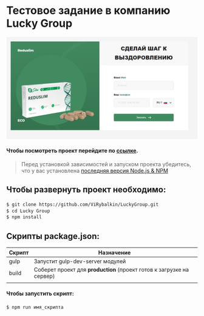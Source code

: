 # Тестовое задание в компанию Lucky Group

![preview](https://github.com/ViRybalkin/LuckyGroup/blob/main/Preview.png)

#### Чтобы посмотреть проект перейдите по [ссылке](https://virybalkin.github.io/LuckyGroup/dist/index.html).

> Перед установкой зависимостей и запуском проекта убедитесь, что у вас установлена [последняя версия Node.js & NPM](https://nodejs.org/en/download/current/)

## Чтобы развернуть проект необходимо:

```sh
$ git clone https://github.com/ViRybalkin/LuckyGroup.git
$ cd Lucky Group
$ npm install
```

## Скрипты package.json:

| Скрипт | Назначение                                                            |
| ------ | --------------------------------------------------------------------- |
| gulp   | Запустит gulp-dev-server модулей                                      |
| build  | Соберет проект для **production** (проект готов к загрузке на сервер) |
|        |

#### Чтобы запустить скрипт:

```sh
$ npm run имя_скрипта
```
